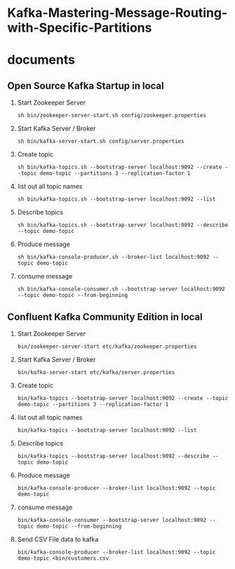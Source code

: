 # Kafka-Mastering-Message-Routing-with-Specific-Partitions

# documents

## Open Source Kafka Startup in local ##

1. Start Zookeeper Server

    ```sh bin/zookeeper-server-start.sh config/zookeeper.properties```

2. Start Kafka Server / Broker

    ```sh bin/kafka-server-start.sh config/server.properties```

3. Create topic

    ```sh bin/kafka-topics.sh --bootstrap-server localhost:9092 --create --topic demo-topic --partitions 3 --replication-factor 1```

4. list out all topic names

    ``` sh bin/kafka-topics.sh --bootstrap-server localhost:9092 --list ```

5. Describe topics
  
    ``` sh bin/kafka-topics.sh --bootstrap-server localhost:9092 --describe --topic demo-topic ```

6. Produce message

    ```sh bin/kafka-console-producer.sh --broker-list localhost:9092 --topic demo-topic```


7. consume message

    ``` sh bin/kafka-console-consumer.sh --bootstrap-server localhost:9092 --topic demo-topic --from-beginning ```


## Confluent Kafka Community Edition in local ##

1. Start Zookeeper Server

    ```bin/zookeeper-server-start etc/kafka/zookeeper.properties```

2. Start Kafka Server / Broker

    ```bin/kafka-server-start etc/kafka/server.properties```

3. Create topic

    ```bin/kafka-topics --bootstrap-server localhost:9092 --create --topic demo-topic --partitions 3 --replication-factor 1```

4. list out all topic names

    ``` bin/kafka-topics --bootstrap-server localhost:9092 --list ```

5. Describe topics
  
    ``` bin/kafka-topics --bootstrap-server localhost:9092 --describe --topic demo-topic ```

6. Produce message

    ```bin/kafka-console-producer --broker-list localhost:9092 --topic demo-topic```


7. consume message

    ```bin/kafka-console-consumer --bootstrap-server localhost:9092 --topic demo-topic --from-beginning ```
    
8. Send CSV File data to kafka    

   ```bin/kafka-console-producer --broker-list localhost:9092 --topic demo-topic <bin/customers.csv```
   
   
